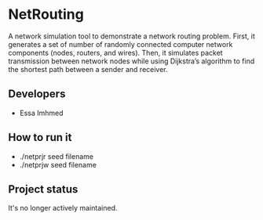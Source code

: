 # NetRouting
A network simulation tool to demonstrate a network routing problem. First, it generates a set of number of randomly connected computer network components (nodes, routers, and wires). Then, it simulates packet transmission between network nodes while using Dijkstra’s algorithm to find the shortest path between a sender and receiver.
## Developers
- Essa Imhmed
## How to run it
- ./netprjr seed filename
- ./netprjw seed filename
## Project status
 It's no longer actively maintained.

